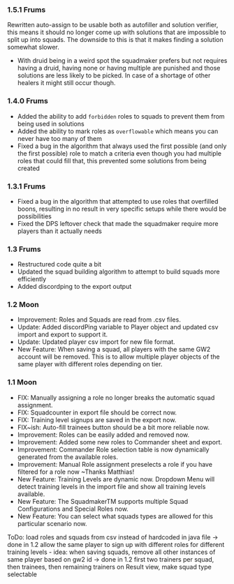 ### 1.5.1 Frums
Rewritten auto-assign to be usable both as autofiller and solution verifier, this means it should no longer come up with solutions that are impossible to split up into squads.
The downside to this is that it makes finding a solution somewhat slower.

- With druid being in a weird spot the squadmaker prefers but not requires having a druid, having none or having multiple are punished and those solutions are less likely to be picked. In case of a shortage of other healers it might still occur though.

### 1.4.0 Frums
* Added the ability to add `forbidden` roles to squads to prevent them from being used in solutions
* Added the ability to mark roles as `overflowable` which means you can never have too many of them
* Fixed a bug in the algorithm that always used the first possible (and only the first possible) role to match a criteria even though you had multiple roles that could fill that, this prevented some solutions from being created 

### 1.3.1 Frums
* Fixed a bug in the algorithm that attempted to use roles that overfilled boons, resulting in no result in very specific setups while there would be possibilities
* Fixed the DPS leftover check that made the squadmaker require more players than it actually needs

### 1.3 Frums
* Restructured code quite a bit
* Updated the squad building algorithm to attempt to build squads more efficiently
* Added discordping to the export output

### 1.2 Moon
* Improvement: Roles and Squads are read from .csv files.
* Update: Added discordPing variable to Player object and updated csv import and export to support it.
* Update: Updated player csv import for new file format.
* New Feature: When saving a squad, all players with the same GW2 account will be removed. This is to allow multiple player objects of the same player with different roles depending on tier.

### 1.1 Moon
* FIX: Manually assigning a role no longer breaks the automatic squad assignment.
* FIX: Squadcounter in export file should be correct now.
* FIX: Training level signups are saved in the export now.
* FIX~ish: Auto-fill trainees button should be a bit more reliable now.
* Improvement: Roles can be easily added and removed now.
* Improvement: Added some new roles to Commander sheet and export.
* Improvement: Commander Role selection table is now dynamically generated from the available roles.
* Improvement: Manual Role assignment preselects a role if you have filtered for a role now ~Thanks Matthias!
* New Feature: Training Levels are dynamic now. Dropdown Menu will detect training levels in the import file and show all training levels available.
* New Feature: The SquadmakerTM supports multiple Squad Configurations and Special Roles now.
* New Feature: You can select what squads types are allowed for this particular scenario now.

ToDo:
load roles and squads from csv instead of hardcoded in java file -> done in 1.2
allow the same player to sign up with different roles for different training levels - idea: when saving squads, remove all other instances of same player based on gw2 id -> done in 1.2
first two trainers per squad, then trainees, then remaining trainers
on Result view, make squad type selectable
